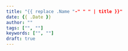```yaml
---
title: "{{ replace .Name "-" " " | title }}"
date: {{ .Date }}
author: ""
tags: ["", ""]
keywords: ["", ""]
draft: true
---
```


